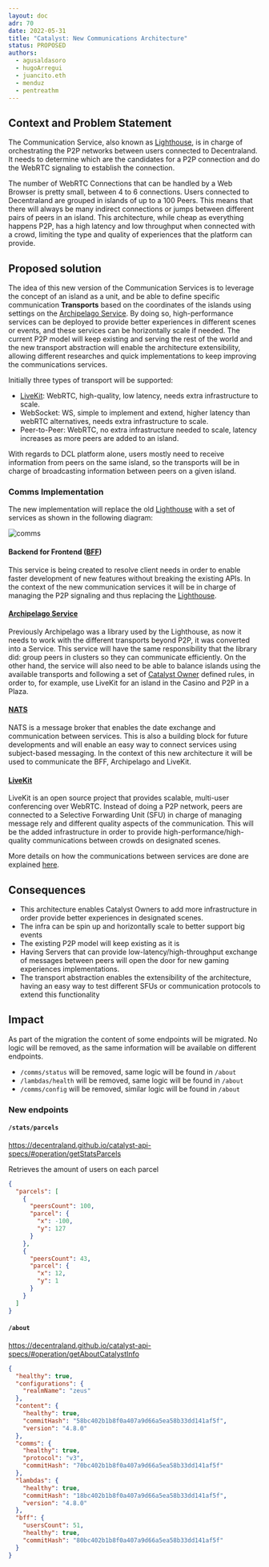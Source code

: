 ```yaml
---
layout: doc
adr: 70
date: 2022-05-31
title: "Catalyst: New Communications Architecture"
status: PROPOSED
authors:
  - agusaldasoro
  - hugoArregui
  - juancito.eth
  - menduz
  - pentreathm
---
```


## Context and Problem Statement

The Communication Service, also known as [Lighthouse](https://github.com/decentraland/lighthouse), is in charge of orchestrating the P2P networks between users connected to Decentraland. It needs to determine which are the candidates for a P2P connection and do the WebRTC signaling to establish the connection.

The number of WebRTC Connections that can be handled by a Web Browser is pretty small, between 4 to 6 connections. Users connected to Decentraland are grouped in islands of up to a 100 Peers. This means that there will always be many indirect connections or jumps between different pairs of peers in an island. This architecture, while cheap as everything happens P2P, has a high latency and low throughput when connected with a crowd, limiting the type and quality of experiences that the platform can provide.

## Proposed solution

The idea of this new version of the Communication Services is to leverage the concept of an island as a unit, and be able to define specific communication **Transports** based on the coordinates of the islands using settings on the [Archipelago Service](https://github.com/decentraland/archipelago-service). By doing so, high-performance services can be deployed to provide better experiences in different scenes or events, and these services can be horizontally scale if needed. The current P2P model will keep existing and serving the rest of the world and the new transport abstraction will enable the architecture extensibility, allowing different researches and quick implementations to keep improving the communications services.

Initially three types of transport will be supported:

- [LiveKit](https://livekit.io/): WebRTC, high-quality, low latency, needs extra infrastructure to scale.
- WebSocket: WS, simple to implement and extend, higher latency than webRTC alternatives, needs extra infrastructure to scale.
- Peer-to-Peer: WebRTC, no extra infrastructure needed to scale, latency increases as more peers are added to an island.

With regards to DCL platform alone, users mostly need to receive information from peers on the same island, so the transports will be in charge of broadcasting information between peers on a given island.

### Comms Implementation

The new implementation will replace the old [Lighthouse](https://github.com/decentraland/lighthouse) with a set of services as shown in the following diagram:

![comms](resources/ADR-70/new-comms.png)

#### Backend for Frontend ([BFF](https://github.com/decentraland/sdk/issues/180))

This service is being created to resolve client needs in order to enable faster development of new features without breaking the existing APIs. In the context of the new communication services it will be in charge of managing the P2P signaling and thus replacing the [Lighthouse](https://github.com/decentraland/lighthouse).

#### [Archipelago Service](https://github.com/decentraland/archipelago-service)

Previously Archipelago was a library used by the Lighthouse, as now it needs to work with the different transports beyond P2P, it was converted into a Service. This service will have the same responsibility that the library did: group peers in clusters so they can communicate efficiently. On the other hand, the service will also need to be able to balance islands using the available transports and following a set of [Catalyst Owner](https://github.com/decentraland/catalyst-owner) defined rules, in order to, for example, use LiveKit for an island in the Casino and P2P in a Plaza.

#### [NATS](https://nats.io/)

NATS is a message broker that enables the date exchange and communication between services. This is also a building block for future developments and will enable an easy way to connect services using subject-based messaging. In the context of this new architecture it will be used to communicate the BFF, Archipelago and LiveKit.

#### [LiveKit](https://livekit.io/)

LiveKit is an open source project that provides scalable, multi-user conferencing over WebRTC. Instead of doing a P2P network, peers are connected to a Selective Forwarding Unit (SFU) in charge of managing message rely and different quality aspects of the communication. This will be the added infrastructure in order to provide high-performance/high-quality communications between crowds on designated scenes.

More details on how the communications between services are done are explained [here](https://github.com/decentraland/comms-v3/blob/main/docs/comms.md).

## Consequences

- This architecture enables Catalyst Owners to add more infrastructure in order provide better experiences in designated scenes.
- The infra can be spin up and horizontally scale to better support big events
- The existing P2P model will keep existing as it is
- Having Servers that can provide low-latency/high-throughput exchange of messages between peers will open the door for new gaming experiences implementations.
- The transport abstraction enables the extensibility of the architecture, having an easy way to test different SFUs or communication protocols to extend this functionality

## Impact

As part of the migration the content of some endpoints will be migrated. No logic will be removed, as the same information will be available on different endpoints.

- `/comms/status` will be removed, same logic will be found in `/about`
- `/lambdas/health` will be removed, same logic will be found in `/about`
- `/comms/config` will be removed, similar logic will be found in `/about`

### New endpoints

#### `/stats/parcels`

https://decentraland.github.io/catalyst-api-specs/#operation/getStatsParcels

Retrieves the amount of users on each parcel

```json
{
  "parcels": [
    {
      "peersCount": 100,
      "parcel": {
        "x": -100,
        "y": 127
      }
    },
    {
      "peersCount": 43,
      "parcel": {
        "x": 12,
        "y": 1
      }
    }
  ]
}
```

#### `/about`

https://decentraland.github.io/catalyst-api-specs/#operation/getAboutCatalystInfo

```json
{
  "healthy": true,
  "configurations": {
    "realmName": "zeus"
  },
  "content": {
    "healthy": true,
    "commitHash": "58bc402b1b8f0a407a9d66a5ea58b33dd141af5f",
    "version": "4.8.0"
  },
  "comms": {
    "healthy": true,
    "protocol": "v3",
    "commitHash": "70bc402b1b8f0a407a9d66a5ea58b33dd141af5f"
  },
  "lambdas": {
    "healthy": true,
    "commitHash": "18bc402b1b8f0a407a9d66a5ea58b33dd141af5f",
    "version": "4.8.0"
  },
  "bff": {
    "usersCount": 51,
    "healthy": true,
    "commitHash": "80bc402b1b8f0a407a9d66a5ea58b33dd141af5f"
  }
}
```
